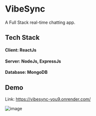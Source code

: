 # VibeSync

A Full Stack real-time chatting app.

## Tech Stack

#### Client: ReactJs
#### Server: NodeJs, ExpressJs
#### Database: MongoDB

## Demo
Link: https://vibesync-you9.onrender.com/

![image](https://github.com/user-attachments/assets/ebb58138-7659-4840-9f4b-12788298d23a)
